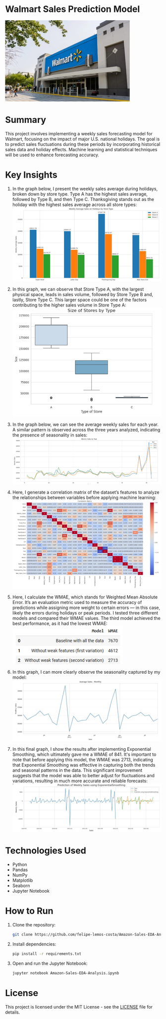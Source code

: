 # Walmart Sales Prediction Model
![walmart_logo](images/walmart_logo.jpg)

# Summary
This project involves implementing a weekly sales forecasting model for Walmart, focusing on the impact of major U.S. national holidays. The goal is to predict sales fluctuations during these periods by incorporating historical sales data and holiday effects. Machine learning and statistical techniques will be used to enhance forecasting accuracy.

# Key Insights
1. In the graph below, I present the weekly sales average during holidays, broken down by store type. Type A has the highest sales average, followed by Type B, and then Type C. Thanksgiving stands out as the holiday with the highest sales average across all store types:
![1_weekly_average_sales_on_holidays_by_store_type](images/1_weekly_average_sales_on_holidays_by_store_type.jpg)

2. In this graph, we can observe that Store Type A, with the largest physical space, leads in sales volume, followed by Store Type B and, lastly, Store Type C. This larger space could be one of the factors contributing to the higher sales volume in Store Type A:
![2_size_of_stores_by_type](images/2_size_of_stores_by_type.jpg)

3. In the graph below, we can see the average weekly sales for each year. A similar pattern is observed across the three years analyzed, indicating the presence of seasonality in sales:
![3_weekly_sales_by_year](images/3_weekly_sales_by_year.jpg)

4. Here, I generate a correlation matrix of the dataset’s features to analyze the relationships between variables before applying machine learning:
![4_correlation_matrix](images/4_correlation_matrix.jpg)

5. Here, I calculate the WMAE, which stands for Weighted Mean Absolute Error. It’s an evaluation metric used to measure the accuracy of predictions while assigning more weight to certain errors — in this case, likely the errors during holidays or peak periods. I tested three different models and compared their WMAE values. The third model achieved the best performance, as it had the lowest WMAE:
![5_WMAE](https://github.com/felipe-lemos-costa/Walmart_Sales_Prediction_Model/blob/main/images/5_WMAE.jpg?raw=true)

7. In this graph, I can more clearly observe the seasonality captured by my model:
![6_average_sales_monthly](images/6_average_sales_monthly.jpg)

8. In this final graph, I show the results after implementing Exponential Smoothing, which ultimately gave me a WMAE of 841. It's important to note that before applying this model, the WMAE was 2713, indicating that Exponential Smoothing was effective in capturing both the trends and seasonal patterns in the data. This significant improvement suggests that the model was able to better adjust for fluctuations and variations, resulting in much more accurate and reliable forecasts:
![7_prediction_using_exponential_smoothing](images/7_prediction_using_exponential_smoothing.jpg)

# Technologies Used
- Python
- Pandas
- NumPy
- Matplotlib
- Seaborn
- Jupyter Notebook

# How to Run

1. Clone the repository:
   ```bash
   git clone https://github.com/felipe-lemos-costa/Amazon-Sales-EDA-Analysis.git
   ```

2. Install dependencies:
   ```bash
   pip install -r requirements.txt
   ```

3. Open and run the Jupyter Notebook:
   ```bash
   jupyter notebook Amazon-Sales-EDA-Analysis.ipynb
   ```

# License
This project is licensed under the MIT License - see the [LICENSE](LICENSE) file for details.
